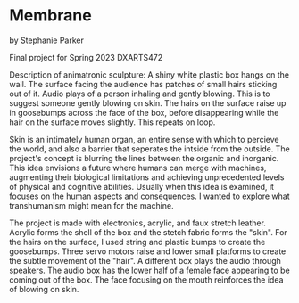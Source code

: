 # Membrane
by Stephanie Parker

Final project for Spring 2023 DXARTS472

Description of animatronic sculpture: A shiny white plastic box hangs on the wall. The surface facing the audience has patches of small hairs sticking out of it. Audio plays of a person inhaling and gently blowing. This is to suggest someone gently blowing on skin. The hairs on the surface raise up in goosebumps across the face of the box, before disappearing while the hair on the surface moves slightly. This repeats on loop.

Skin is an intimately human organ, an entire sense with which to percieve the world, and also a barrier that seperates the intside from the outside. The project's concept is blurring the lines between the organic and inorganic. This idea envisions a future where humans can merge with machines, augmenting their biological limitations and achieving unprecedented levels of physical and cognitive abilities. Usually when this idea is examined, it focuses on the human aspects and consequences. I wanted to explore what transhumanism might mean for the machine. 

The project is made with electronics, acrylic, and faux stretch leather. Acrylic forms the shell of the box and the stetch fabric forms the "skin". For the hairs on the surface, I used string and plastic bumps to create the goosebumps. Three servo motors raise and lower small platforms to create the subtle movement of the "hair". A different box plays the audio through speakers. The audio box has the lower half of a female face appearing to be coming out of the box. The face focusing on the mouth reinforces the idea of blowing on skin. 

